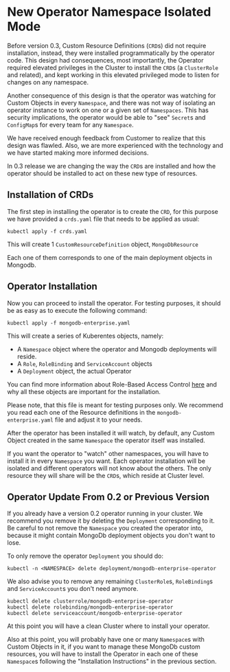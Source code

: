 # New Operator Namespace Isolated Mode

Before version 0.3, Custom Resource Definitions (`CRD`s) did not
require installation, instead, they were installed programmatically by
the operator code. This design had consequences, most importantly, the
Operator required elevated privileges in the Cluster to install
the `CRD`s (a `ClusterRole` and related), and kept working in this
elevated privileged mode to listen for changes on any namespace.

Another consequence of this design is that the operator was watching
for Custom Objects in every `Namespace`, and there was not way of
isolating an operator instance to work on one or a given set of
`Namespaces`. This has security implications, the operator would be
able to "see" `Secret`s and `ConfigMap`s for every team for any
`Namespace`.

We have received enough feedback from Customer to realize that this
design was flawled. Also, we are more experienced with the technology
and we have started making more informed decisions.

In 0.3 release we are changing the way the `CRD`s are installed and
how the operator should be installed to act on these new type of
resources.

## Installation of CRDs

The first step in installing the operator is to create the `CRD`, for
this purpose we have provided a `crds.yaml` file that needs to be
applied as usual:

    kubectl apply -f crds.yaml

This will create 1 `CustomResourceDefinition` object, `MongoDbResource`

Each one of them corresponds to one of the main deployment objects in
Mongodb.

## Operator Installation

Now you can proceed to install the operator. For testing purposes, it
should be as easy as to execute the following command:

    kubectl apply -f mongodb-enterprise.yaml

This will create a series of Kuberentes objects, namely:

* A `Namespace` object where the operator and Mongodb deployments will reside.
* A `Role`, `RoleBinding` and `ServiceAccount` objects
* A `Deployment` object, the actual Operator

You can find more information about Role-Based Access Control
[here](https://kubernetes.io/docs/reference/access-authn-authz/rbac/)
and why all these objects are important for the installation.

Please note, that this file is meant for testing purposes only. We
recommend you read each one of the Resource definitions in the
`mongodb-enterprise.yaml` file and adjust it to your needs. 

After the operator has been installed it will watch, by default, any
Custom Object created in the same `Namespace` the operator itself was
installed.

If you want the operator to "watch" other namespaces, you will have to
install it in every `Namespace` you want. Each operator installation
will be isolated and different operators will not know about the
others. The only resource they will share will be the `CRD`s, which
reside at Cluster level.

## Operator Update From 0.2 or Previous Version

If you already have a version 0.2 operator running in your cluster. We
recommend you remove it by deleting the `Deployment` corresponding to
it. Be careful to not remove the `Namespace` you created the operator
into, because it might contain MongoDb deployment objects you don't
want to lose.

To only remove the operator `Deployment` you should do:

    kubectl -n <NAMESPACE> delete deployment/mongodb-enterprise-operator

We also advise you to remove any remaining `ClusterRole`s,
`RoleBinding`s and `ServiceAccount`s you don't need anymore.

    kubectl delete clusterrole/mongodb-enterprise-operator
    kubectl delete rolebinding/mongodb-enterprise-operator
    kubectl delete serviceaccount/mongodb-enterprise-operator

At this point you will have a clean Cluster where to install your
operator.

Also at this point, you will probably have one or many `Namespace`s
with Custom Objects in it, if you want to manage these MongoDb custom
resources, you will have to install the Operator in each one of these
`Namespace`s following the "Installation Instructions" in the previous
section.
